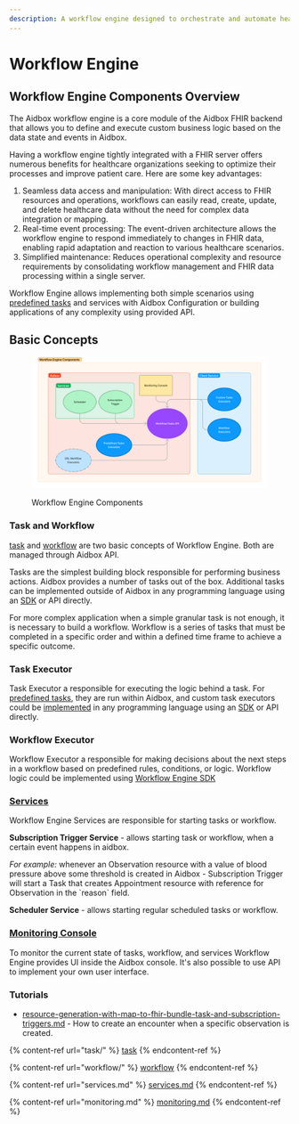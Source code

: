 ```yaml
---
description: A workflow engine designed to orchestrate and automate healthcare processes
---
```


# Workflow Engine

## Workflow Engine Components Overview

The Aidbox workflow engine is a core module of the Aidbox FHIR backend that allows you to define and execute custom business logic based on the data state and events in Aidbox.

Having a workflow engine tightly integrated with a FHIR server offers numerous benefits for healthcare organizations seeking to optimize their processes and improve patient care. Here are some key advantages:

1. Seamless data access and manipulation: With direct access to FHIR resources and operations, workflows can easily read, create, update, and delete healthcare data without the need for complex data integration or mapping.
2. Real-time event processing: The event-driven architecture allows the workflow engine to respond immediately to changes in FHIR data, enabling rapid adaptation and reaction to various healthcare scenarios.
3. Simplified maintenance: Reduces operational complexity and resource requirements by consolidating workflow management and FHIR data processing within a single server.

Workflow Engine allows implementing both simple scenarios using [predefined tasks](task/#predefined-tasks) and services with Aidbox Configuration or building applications of any complexity using provided API.

## Basic Concepts <a href="#basic-concepts" id="basic-concepts"></a>

<figure><img src="../../.gitbook/assets/image (22) (2).png" alt=""><figcaption><p>Workflow Engine Components</p></figcaption></figure>

### Task and Workflow

[task](task/ "mention") and [workflow](workflow/ "mention") are two basic concepts of Workflow Engine. Both are managed through Aidbox API.

Tasks are the simplest building block responsible for performing business actions. Aidbox provides a number of tasks out of the box. Additional tasks can be implemented outside of Aidbox in any programming language using an [SDK](../../app-development/aidbox-sdk/aidbox-javascript-sdk.md#task-api) or API directly.

For more complex application when a simple granular task is not enough, it is necessary to build a workflow. Workflow is a series of tasks that must be completed in a specific order and within a defined time frame to achieve a specific outcome.

### Task Executor

Task Executor a responsible for executing the logic behind a task. For [predefined tasks](task/aidbox-predefined-tasks.md), they are run within Aidbox, and custom task executors could be [implemented](task/#task-implementation-1) in any programming language using an [SDK](../../app-development/aidbox-sdk/aidbox-javascript-sdk.md#task-api) or API directly.

### Workflow Executor

Workflow Executor a responsible for making decisions about the next steps in a workflow based on predefined rules, conditions, or logic.  Workflow logic could be implemented using [Workflow Engine SDK](../../app-development/aidbox-sdk/aidbox-javascript-sdk.md#workflow-engine)

### [Services](services.md)

Workflow Engine Services are responsible for starting tasks or workflow.

**Subscription Trigger Service**  - allows starting task or workflow, when a certain event happens in aidbox.

_For example:_ whenever an Observation resource with a value of blood pressure above some threshold is created in Aidbox - Subscription Trigger will start a Task that creates Appointment resource with reference for Observation in the \`reason\` field.

**Scheduler Service** - allows starting regular scheduled tasks or workflow.

### [Monitoring Console](monitoring.md)

To monitor the current state of tasks, workflow, and services Workflow Engine provides UI inside the Aidbox console. It's also possible to use API to implement your own user interface.&#x20;

### Tutorials

* [resource-generation-with-map-to-fhir-bundle-task-and-subscription-triggers.md](../../tutorials/tutorials/resource-generation-with-map-to-fhir-bundle-task-and-subscription-triggers.md "mention") - How to create an encounter when a specific observation is created.

{% content-ref url="task/" %}
[task](task/)
{% endcontent-ref %}

{% content-ref url="workflow/" %}
[workflow](workflow/)
{% endcontent-ref %}

{% content-ref url="services.md" %}
[services.md](services.md)
{% endcontent-ref %}

{% content-ref url="monitoring.md" %}
[monitoring.md](monitoring.md)
{% endcontent-ref %}
